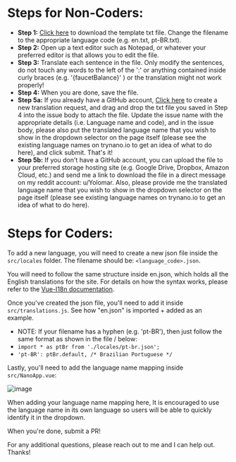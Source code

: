 # Steps for Non-Coders:

 - **Step 1:** <a href="https://github.com/OmarB97/trynano/files/6683127/en.txt">Click here</a> to download the template txt file. Change the filename to the appropriate language code (e.g. en.txt, pt-BR.txt).
 - **Step 2:** Open up a text editor such as Notepad, or whatever your preferred editor is that allows you to edit the file.
 - **Step 3:** Translate each sentence in the file. Only modify the sentences, do not touch any words to the left of the ':' or anything contained inside curly braces (e.g. '{faucetBalance}' ) or the translation might not work properly!
 - **Step 4:** When you are done, save the file.
 - **Step 5a:** If you already have a GitHub account, <a href="https://github.com/OmarB97/trynano/issues/new?assignees=OmarB97&labels=translation&template=translation-request.md&title=%5BTRANSLATION+REQUEST%5D+-+%3CPUT+LANGUAGE+NAME+AND+CODE+HERE%3En">Click here</a> to create a new translation request, and drag and drop the txt file you saved in Step 4 into the issue body to attach the file. Update the issue name with the appropriate details (i.e. Language name and code), and in the issue body, please also put the translated language name that you wish to show in the dropdown selector on the page itself (please see the existing language names on trynano.io to get an idea of what to do here), and click submit. That's it! 
 - **Step 5b:** If you don't have a GitHub account, you can upload the file to your preferred storage hosting site (e.g. Google Drive, Dropbox, Amazon Cloud, etc.) and send me a link to download the file in a direct message on my reddit account: u/Yolomar. Also, please provide me the translated language name that you wish to show in the dropdown selector on the page itself (please see existing language names on trynano.io to get an idea of what to do here).

# Steps for Coders:

To add a new language, you will need to create a new json file inside the ```src/locales``` folder. The filename should be: ```<language_code>.json```.

You will need to follow the same structure inside en.json, which holds all the English translations for the site. For details on how the syntax works, please refer to the [Vue-I18n documentation](https://vue-i18n.intlify.dev/guide/).

Once you've created the json file, you'll need to add it inside ```src/translations.js```. See how "en.json" is imported + added as an example.
 -  NOTE: If your filename has a hyphen (e.g. 'pt-BR'), then just follow the same format as shown in the file / below:
   -  ```import * as ptBr from './locales/pt-br.json';```
   -  ```'pt-BR': ptBr.default, /* Brazilian Portuguese */```

Lastly, you'll need to add the language name mapping inside ```src/NanoApp.vue```:

![image](https://user-images.githubusercontent.com/21279036/111931342-413a9900-8a78-11eb-83a5-6787db59855a.png)

When adding your language name mapping here, It is encouraged to use the language name in its own language so users will be able to quickly identify it in the dropdown.

When you're done, submit a PR!

For any additional questions, please reach out to me and I can help out. Thanks!
